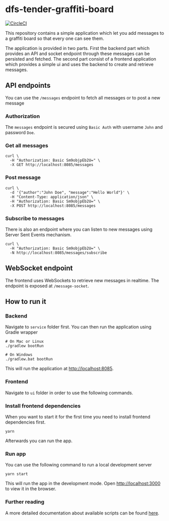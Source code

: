 # dfs-tender-graffiti-board

[![CircleCI](https://circleci.com/gh/it-economics/dfs-tender-graffiti-board/tree/master.svg?style=svg)](https://circleci.com/gh/it-economics/dfs-tender-graffiti-board/tree/master)

This repository contains a simple application which let you add messages to a graffiti board so that every one can see
them.

The application is provided in two parts. First the backend part which provides an API and socket endpoint through these
messages can be persisted and fetched. The second part consist of a frontend application which provides a simple ui and
uses the backend to create and retrieve messages.

## API endpoints

You can use the `/messages` endpoint to fetch all messages or to post a new message

### Authorization

The `messages` endpoint is secured using `Basic Auth` with username `John` and password `Doe`.

### Get all messages

````shell
curl \
  -H "Authorization: Basic Sm9objpEb2U=" \
  -X GET http://localhost:8085/messages
````

### Post message

````shell
curl \
  -d '{"author":"John Doe", "message":"Hello World"}' \
  -H "Content-Type: application/json" \
  -H "Authorization: Basic Sm9objpEb2U=" \
  -X POST http://localhost:8085/messages
````

### Subscribe to messages

There is also an endpoint where you can listen to new messages using Server Sent Events mechanism.

````shell
curl \
  -H "Authorization: Basic Sm9objpEb2U=" \
  -N http://localhost:8085/messages/subscribe
````

## WebSocket endpoint

The frontend uses WebSockets to retrieve new messages in realtime. The endpoint is exposed at `/message-socket`.

## How to run it

### Backend

Navigate to `service` folder first. You can then run the application using Gradle wrapper

````shell
# On Mac or Linux
./gradlew bootRun

# On Windows
./gradlew.bat bootRun
````

This will run the application at [http://localhost:8085](http://localhost:8085).

### Frontend

Navigate to `ui` folder in order to use the following commands.

### Install frontend dependencies

When you want to start it for the first time you need to install frontend dependencies first.

````shell
yarn
````

Afterwards you can run the app.

### Run app

You can use the following command to run a local development server

````shell
yarn start
````

This will run the app in the development mode. Open [http://localhost:3000](http://localhost:3000) to view it in the
browser.

### Further reading

A more detailed documentation about available scripts can be found [here](./ui/README.md). 